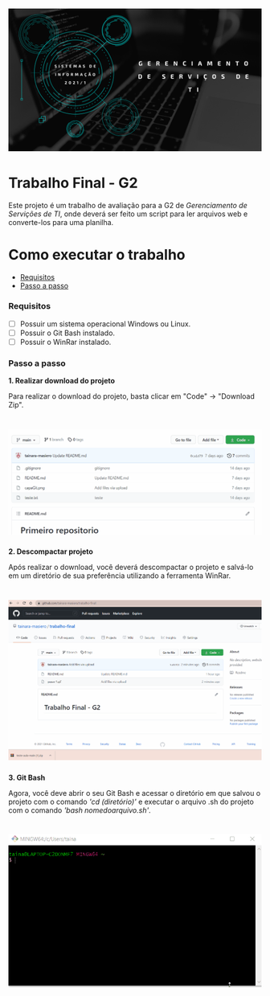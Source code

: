 <h1 align="center">
<img alt="Capa do trabalho" src="GSTI.png" width="650px">
</h1>

# Trabalho Final - G2

Este projeto é um trabalho de avaliação para a G2 de *Gerenciamento de Servições de TI*, onde deverá ser feito um script para ler arquivos web e converte-los para uma planilha.

Como executar o trabalho
=================
<!--ts-->
* [Requisitos](#Requisitos)
* [Passo a passo](#Passoapasso)

<!--te-->

### Requisitos

- [ ] Possuir um sistema operacional Windows ou Linux.
- [ ] Possuir o Git Bash instalado.
- [ ] Possuir o WinRar instalado.

### Passo a passo

**1. Realizar download do projeto**

Para realizar o download do projeto, basta clicar em "Code" -> "Download Zip".
<h1 align="center">
<img alt="Gif mostrando o primeiro passo" src="passo 1.gif" width="650px">
</h1>

**2. Descompactar projeto**

Após realizar o download, você deverá descompactar o projeto e salvá-lo em um diretório de sua preferência utilizando a ferramenta WinRar.
<h1 align="center">
<img alt="Gif mostrando o segundo passo" src="passo 2.gif" width="650px">
</h1>

**3. Git Bash**

Agora, você deve abrir o seu Git Bash e acessar o diretório em que salvou o projeto com o comando *'cd (diretório)'* e executar o arquivo .sh do projeto com o comando *'bash nomedoarquivo.sh'*.

<h1 align="center">
<img alt="Gif mostrando o terceiro passo" src="passo 3.gif" width="650px">
</h1>

 
